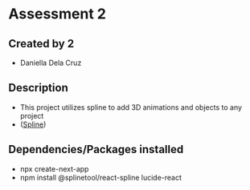 # Assessment 2

## Created by 2
- Daniella Dela Cruz

## Description
- This project utilizes spline to add 3D animations and objects to any project
- ([Spline](https://spline.design/)) 

## Dependencies/Packages installed
- npx create-next-app
- npm install @splinetool/react-spline lucide-react  


